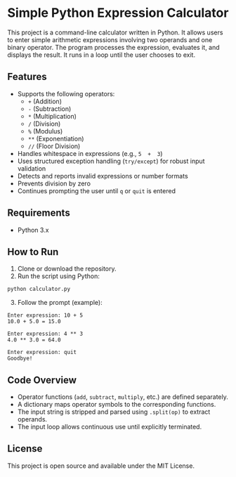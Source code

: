 # Simple Python Expression Calculator

This project is a command-line calculator written in Python. It allows users to enter simple arithmetic expressions involving two operands and one binary operator. The program processes the expression, evaluates it, and displays the result. It runs in a loop until the user chooses to exit.

## Features

- Supports the following operators:
  - `+` (Addition)
  - `-` (Subtraction)
  - `*` (Multiplication)
  - `/` (Division)
  - `%` (Modulus)
  - `**` (Exponentiation)
  - `//` (Floor Division)
- Handles whitespace in expressions (e.g., `5  +  3`)
- Uses structured exception handling (`try/except`) for robust input validation
- Detects and reports invalid expressions or number formats
- Prevents division by zero
- Continues prompting the user until `q` or `quit` is entered

## Requirements

- Python 3.x

## How to Run

1. Clone or download the repository.
2. Run the script using Python:

```bash
python calculator.py
```

3. Follow the prompt (example):

```text
Enter expression: 10 + 5
10.0 + 5.0 = 15.0

Enter expression: 4 ** 3
4.0 ** 3.0 = 64.0

Enter expression: quit
Goodbye!
```

## Code Overview

- Operator functions (`add`, `subtract`, `multiply`, etc.) are defined separately.
- A dictionary maps operator symbols to the corresponding functions.
- The input string is stripped and parsed using `.split(op)` to extract operands.
- The input loop allows continuous use until explicitly terminated.

## License

This project is open source and available under the MIT License.
